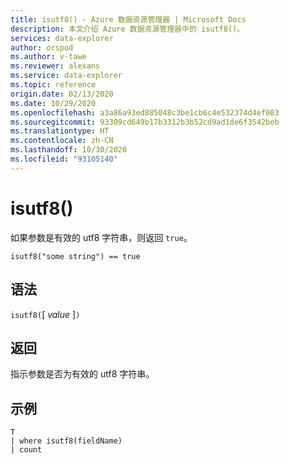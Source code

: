 ```yaml
---
title: isutf8() - Azure 数据资源管理器 | Microsoft Docs
description: 本文介绍 Azure 数据资源管理器中的 isutf8()。
services: data-explorer
author: orspod
ms.author: v-tawe
ms.reviewer: alexans
ms.service: data-explorer
ms.topic: reference
origin.date: 02/13/2020
ms.date: 10/29/2020
ms.openlocfilehash: a3a86a93ed885048c3be1cb6c4e532374d4ef003
ms.sourcegitcommit: 93309cd649b17b3312b3b52cd9ad1de6f3542beb
ms.translationtype: HT
ms.contentlocale: zh-CN
ms.lasthandoff: 10/30/2020
ms.locfileid: "93105140"
---
```

# <a name="isutf8"></a>isutf8()

如果参数是有效的 utf8 字符串，则返回 `true`。
    
```kusto
isutf8("some string") == true
```

## <a name="syntax"></a>语法

`isutf8(`[ *value* ]`)`

## <a name="returns"></a>返回

指示参数是否为有效的 utf8 字符串。

## <a name="example"></a>示例

```kusto
T
| where isutf8(fieldName)
| count
```